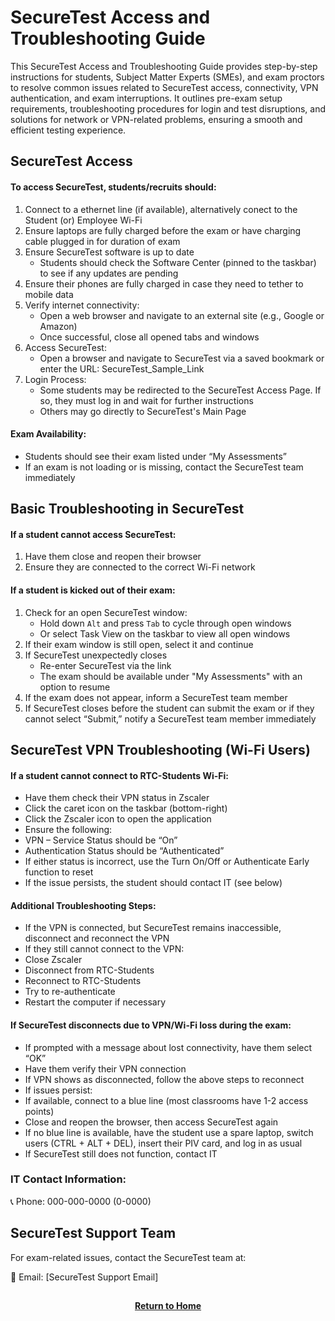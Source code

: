 # SecureTest Access and Troubleshooting Guide

This SecureTest Access and Troubleshooting Guide provides step-by-step instructions for students, Subject Matter Experts (SMEs), and exam proctors to resolve common issues related to SecureTest access, connectivity, VPN authentication, and exam interruptions. It outlines pre-exam setup requirements, troubleshooting procedures for login and test disruptions, and solutions for network or VPN-related problems, ensuring a smooth and efficient testing experience.

<h2>SecureTest Access</h2>

<h4>To access SecureTest, students/recruits should:</h4>

1. Connect to a ethernet line (if available), alternatively conect to the Student (or) Employee Wi-Fi
2. Ensure laptops are fully charged before the exam or have charging cable plugged in for duration of exam
3. Ensure SecureTest software is up to date
    - Students should check the Software Center (pinned to the taskbar) to see if any updates are pending
4. Ensure their phones are fully charged in case they need to tether to mobile data
5. Verify internet connectivity:
    - Open a web browser and navigate to an external site (e.g., Google or Amazon)
    - Once successful, close all opened tabs and windows
6. Access SecureTest:
    - Open a browser and navigate to SecureTest via a saved bookmark or enter the URL: SecureTest_Sample_Link
7. Login Process:
    - Some students may be redirected to the SecureTest Access Page. If so, they must log in and wait for further instructions
    - Others may go directly to SecureTest's Main Page

<h4>Exam Availability:</h4>

- Students should see their exam listed under “My Assessments”
- If an exam is not loading or is missing, contact the SecureTest team immediately

<h2>Basic Troubleshooting in SecureTest</h2>

<h4>If a student cannot access SecureTest:</h4>

1. Have them close and reopen their browser
2. Ensure they are connected to the correct Wi-Fi network

<h4>If a student is kicked out of their exam:</h4>

1. Check for an open SecureTest window:
    - Hold down ```Alt``` and press ```Tab``` to cycle through open windows
    - Or select Task View on the taskbar to view all open windows
2. If their exam window is still open, select it and continue
3. If SecureTest unexpectedly closes
    - Re-enter SecureTest via the link
    - The exam should be available under "My Assessments" with an option to resume
4. If the exam does not appear, inform a SecureTest team member
5. If SecureTest closes before the student can submit the exam or if they cannot select “Submit,” notify a SecureTest team member immediately

<h2>SecureTest VPN Troubleshooting (Wi-Fi Users)</h2>

<h4>If a student cannot connect to RTC-Students Wi-Fi:</h4>

- Have them check their VPN status in Zscaler
- Click the caret icon on the taskbar (bottom-right)
- Click the Zscaler icon to open the application
- Ensure the following:
- VPN – Service Status should be “On”
- Authentication Status should be “Authenticated”
- If either status is incorrect, use the Turn On/Off or Authenticate Early function to reset
- If the issue persists, the student should contact IT (see below)

<h4>Additional Troubleshooting Steps:</h4>

- If the VPN is connected, but SecureTest remains inaccessible, disconnect and reconnect the VPN
- If they still cannot connect to the VPN:
- Close Zscaler
- Disconnect from RTC-Students
- Reconnect to RTC-Students
- Try to re-authenticate
- Restart the computer if necessary

<h4>If SecureTest disconnects due to VPN/Wi-Fi loss during the exam:</h4>

- If prompted with a message about lost connectivity, have them select “OK”
- Have them verify their VPN connection
- If VPN shows as disconnected, follow the above steps to reconnect
- If issues persist:
- If available, connect to a blue line (most classrooms have 1-2 access points)
- Close and reopen the browser, then access SecureTest again
- If no blue line is available, have the student use a spare laptop, switch users (CTRL + ALT + DEL), insert their PIV card, and log in as usual
- If SecureTest still does not function, contact IT

<h3>IT Contact Information:</h3>

📞 Phone: 000-000-0000 (0-0000)

<h2>SecureTest Support Team</h2>

For exam-related issues, contact the SecureTest team at:

📧 Email: [SecureTest Support Email]

<h2></h2>
<p align="center">
  <a href="https://github.com/rlangc/Test_RCL.git"><b>Return to Home</b></a>
